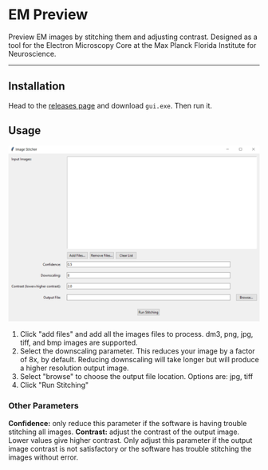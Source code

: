 # EM Preview

Preview EM images by stitching them and adjusting contrast. Designed as a tool for the Electron Microscopy Core at the Max Planck Florida Institute for Neuroscience.

---

## Installation

Head to the [releases page](https://github.com/AlexanderJCS/em-preview/releases/latest) and download `gui.exe`. Then run it.

## Usage

![img.png](images/img.png)

1. Click "add files" and add all the images files to process. dm3, png, jpg, tiff, and bmp images are supported.
2. Select the downscaling parameter. This reduces your image by a factor of 8x, by default. Reducing downscaling will take longer but will produce a higher resolution output image.
3. Select "browse" to choose the output file location. Options are: jpg, tiff
4. Click "Run Stitching"

### Other Parameters

**Confidence:** only reduce this parameter if the software is having trouble stitching all images.
**Contrast:** adjust the contrast of the output image. Lower values give higher contrast. Only adjust this parameter if the output image contrast is not satisfactory or the software has trouble stitching the images without error.
